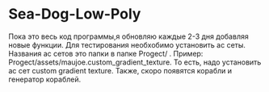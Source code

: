 # Sea-Dog-Low-Poly
Пока это весь код программы,я обновляю каждые 2-3 дня добавляя новые функции.
Для тестирования необхобимо установить ас сеты.
Названия ас сетов это папки в папке Progect/ .
Пример: Progect/assets/maujoe.custom_gradient_texture.
То есть, надо установить ас сет custom gradient texture.
Также, скоро появятся корабли и генератор кораблей.
